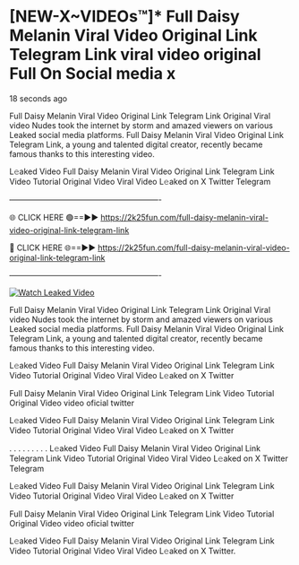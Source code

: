 # [NEW-X~VIDEOs™]* Full Daisy Melanin Viral Video Original Link Telegram Link viral video original Full On Social media x

18 seconds ago

Full Daisy Melanin Viral Video Original Link Telegram Link Original Viral video Nudes took the internet by storm and amazed viewers on various Leaked social media platforms. Full Daisy Melanin Viral Video Original Link Telegram Link, a young and talented digital creator, recently became famous thanks to this interesting video.

L𝚎aked Video Full Daisy Melanin Viral Video Original Link Telegram Link Video Tutorial Original Video Viral Video L𝚎aked on X Twitter Telegram

———————————————————-

🌐 CLICK HERE 🟢==►► https://2k25fun.com/full-daisy-melanin-viral-video-original-link-telegram-link

🔴 CLICK HERE 🌐==►► https://2k25fun.com/full-daisy-melanin-viral-video-original-link-telegram-link

———————————————————-

[![Watch Leaked Video](https://miro.medium.com/v2/resize:fit:828/format:webp/1*cilzJN44JGOrTw9NJCrNHA.gif "Watch Leaked Video")](https://2k25fun.com/full-daisy-melanin-viral-video-original-link-telegram-link)

Full Daisy Melanin Viral Video Original Link Telegram Link Original Viral video Nudes took the internet by storm and amazed viewers on various Leaked social media platforms. Full Daisy Melanin Viral Video Original Link Telegram Link, a young and talented digital creator, recently became famous thanks to this interesting video.

L𝚎aked Video Full Daisy Melanin Viral Video Original Link Telegram Link Video Tutorial Original Video Viral Video L𝚎aked on X Twitter

Full Daisy Melanin Viral Video Original Link Telegram Link Video Tutorial Original Video video oficial twitter

L𝚎aked Video Full Daisy Melanin Viral Video Original Link Telegram Link Video Tutorial Original Video Viral Video L𝚎aked on X Twitter

. . . . . . . . . L𝚎aked Video Full Daisy Melanin Viral Video Original Link Telegram Link Video Tutorial Original Video Viral Video L𝚎aked on X Twitter Telegram

L𝚎aked Video Full Daisy Melanin Viral Video Original Link Telegram Link Video Tutorial Original Video Viral Video L𝚎aked on X Twitter

Full Daisy Melanin Viral Video Original Link Telegram Link Video Tutorial Original Video video oficial twitter

L𝚎aked Video Full Daisy Melanin Viral Video Original Link Telegram Link Video Tutorial Original Video Viral Video L𝚎aked on X Twitter.